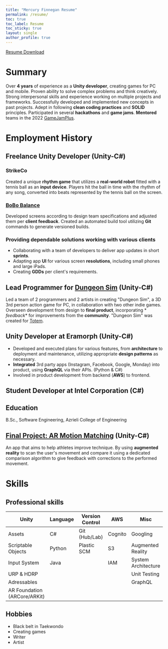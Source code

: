 ```yaml
---
title: "Mercury Finnegan Resume"
permalink: /resume/
toc: true
toc_label: Resume
toc_sticky: true
layout: single
author_profile: true
---
```


[Resume Download][Resume]

# Summary

Over **4 years** of experience as a **Unity developer**, creating games for PC and mobile. Proven ability to solve
complex
problems and think creatively. Strong interpersonal skills and experience working on multiple projects and frameworks.
Successfully developed and implemented new concepts in past projects. Adept in following **clean coding practices** and
**SOLID** principles. Participated in several **hackathons** and **game jams**. **Mentored** teams in the
2022 [GameJamPlus][JamPlus].

# Employment History

## Freelance Unity Developer (Unity-C#)

### StrikeCo

Created a unique **rhythm game** that utilizes a **real-world robot** fitted with a tennis ball as an **input device**.
Players hit the ball in time with the rhythm of any song, converted into beats represented by the tennis ball on the
screen.

### [BoBo Balance](/portfolio)

Developed screens according to design team specifications and adjusted them per **client feedback**. Created an
automated
build tool utilizing **Git** commands to generate versioned builds.

### Providing dependable solutions working with various clients

* Collaborating with a team of developers to deliver app updates in short **sprints**.
* Adapting app **UI** for various screen **resolutions**, including small phones and large iPads.
* Creating **GDDs** per client's requirements.

## Lead Programmer for [Dungeon Sim][Dungeon] (Unity-C#)

Led a team of 2 programmers and 2 artists in creating "Dungeon Sim", a 3D 3rd person action game for PC, in
collaboration with two other indie games. Overseen development from design to **final product**, incorporating *
*feedback**
for improvements from the **community**. "Dungeon Sim" was created for [Totem].

## Unity Developer at Eramorph (Unity-C#)

* Developed and executed plans for various features, from **architecture** to deployment and maintenance, utilizing
  appropriate **design patterns** as necessary.
* **Integrated** 3rd party apps (Instagram, Facebook, Google, Monday) into product, using **GraphQL** via their APIs.
  (Python & C#)
* Involved in product development from backend (**AWS**) to frontend.

## Student Developer at Intel Corporation (C#)

## Education

B.Sc., Software Engineering, Azrieli College of Engineering

## [Final Project: AR Motion Matching][ARmm] (Unity-C#)

An app that aims to help athletes improve technique.
By using **augmented reality** to scan the user's movement and compare it using a dedicated comparison algorithm to give
feedback with corrections to the
performed movement.

# Skills

## Professional skills

| Unity                        | Language | Version Control | AWS     | Misc                |
|------------------------------|----------|-----------------|---------|---------------------|
| Assets                       | C#       | Git (Hub/Lab)   | Cognito | Googling            |
| Scriptable Objects           | Python   | Plastic SCM     | S3      | Augmented Reality   |
| Input System                 | Java     |                 | IAM     | System Architecture |
| URP & HDRP                   |          |                 |         | Unit Testing        |
| Adressables                  |          |                 |         | GraphQL             |
| AR Foundation (ARCore/ARKit) |          |                 |         |                     |

## Hobbies

* Black belt in Taekwondo
* Creating games
* Writer
* Artist

[Resume]:/assets/downloadable/MercuryFinneganResume.pdf

[ARmm]:https://www.youtube.com/watch?v=F8Pp49qUrH4&ab_channel=Leos-Clockworks

[Dungeon]:https://leos-clockworks.itch.io/dungeon-sim

[Totem]:https://totem.gdn/bin/view/Main/

[JamPlus]:https://gamejamplus.com/

